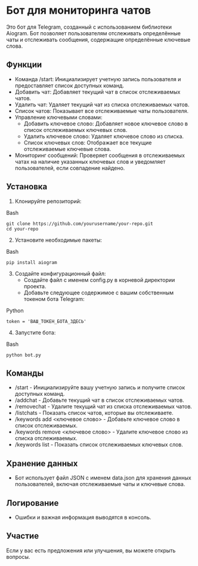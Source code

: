 # Бот для мониторинга чатов

Это бот для Telegram, созданный с использованием библиотеки Aiogram. Бот позволяет пользователям отслеживать определённые чаты и отслеживать сообщения, содержащие определённые ключевые слова.

## Функции

- Команда /start: Инициализирует учетную запись пользователя и предоставляет список доступных команд.
- Добавить чат: Добавляет текущий чат в список отслеживаемых чатов.
- Удалить чат: Удаляет текущий чат из списка отслеживаемых чатов.
- Список чатов: Показывает все отслеживаемые чаты пользователя.
- Управление ключевыми словами:
  - Добавить ключевое слово: Добавляет новое ключевое слово в список отслеживаемых ключевых слов.
  - Удалить ключевое слово: Удаляет ключевое слово из списка.
  - Список ключевых слов: Отображает все текущие отслеживаемые ключевые слова.
- Мониторинг сообщений: Проверяет сообщения в отслеживаемых чатах на наличие указанных ключевых слов и уведомляет пользователей, если совпадение найдено.

## Установка

1. Клонируйте репозиторий:
   
Bash

    git clone https://github.com/yourusername/your-repo.git
    cd your-repo
    
2. Установите необходимые пакеты:
   
Bash

    pip install aiogram
    
3. Создайте конфигурационный файл:
    - Создайте файл с именем config.py в корневой директории проекта.
    - Добавьте следующее содержимое с вашим собственным токеном бота Telegram:
   
Python

    token = 'ВАШ_ТОКЕН_БОТА_ЗДЕСЬ'
    
4. Запустите бота:
   
Bash

    python bot.py
    
## Команды

- /start - Инициализируйте вашу учетную запись и получите список доступных команд.
- /addchat - Добавьте текущий чат в список отслеживаемых чатов.
- /removechat - Удалите текущий чат из списка отслеживаемых чатов.
- /listchats - Показать список чатов, которые вы отслеживаете.
- /keywords add <ключевое слово> - Добавьте ключевое слово в список отслеживаемых.
- /keywords remove <ключевое слово> - Удалите ключевое слово из списка отслеживаемых.
- /keywords list - Показать список отслеживаемых ключевых слов.

## Хранение данных

- Бот использует файл JSON с именем data.json для хранения данных пользователей, включая отслеживаемые чаты и ключевые слова.

## Логирование

- Ошибки и важная информация выводятся в консоль.

## Участие

Если у вас есть предложения или улучшения, вы можете открыть вопросы.
